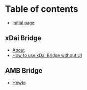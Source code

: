 # Table of contents

* [Initial page](README.md)

## xDai Bridge

* [About](xdai-bridge/about.md)
* [How to use xDai Bridge without UI](xdai-bridge/how-to-use-xdai-bridge-without-ui.md)

## AMB Bridge

* [Howto](amb-bridge/howto.md)

